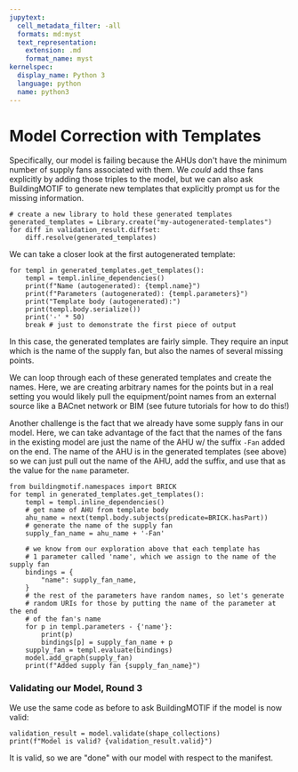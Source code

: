```yaml
---
jupytext:
  cell_metadata_filter: -all
  formats: md:myst
  text_representation:
    extension: .md
    format_name: myst
kernelspec:
  display_name: Python 3
  language: python
  name: python3
---
```


# Model Correction with Templates

Specifically, our model is failing because the AHUs don't have the minimum number of supply fans associated with them. We *could* add thse fans explicitly by adding those triples to the model, but we can also
ask BuildingMOTIF to generate new templates that explicitly prompt us for the missing information.

```{code-cell}
# create a new library to hold these generated templates
generated_templates = Library.create("my-autogenerated-templates")
for diff in validation_result.diffset:
    diff.resolve(generated_templates)
```

We can take a closer look at the first autogenerated template:

```{code-cell}
for templ in generated_templates.get_templates():
    templ = templ.inline_dependencies()
    print(f"Name (autogenerated): {templ.name}")
    print(f"Parameters (autogenerated): {templ.parameters}")
    print("Template body (autogenerated):")
    print(templ.body.serialize())
    print('-' * 50)
    break # just to demonstrate the first piece of output
```

In this case, the generated templates are fairly simple. They require an input which is the name of the supply fan, but also the names of several missing points.

We can loop through each of these generated templates and create the names. Here, we are creating arbitrary names for the points but in a real setting you would
likely pull the equipment/point names from an external source like a BACnet network or BIM (see future tutorials for how to do this!)

Another challenge is the fact that we already have some supply fans in our model. Here, we can take advantage of the fact that the names of the fans in the existing
model are just the name of the AHU w/ the suffix `-Fan` added on the end. The name of the AHU is in the generated templates (see above) so we can just pull out the name
of the AHU, add the suffix, and use that as the value for the `name` parameter.



```{code-cell}
from buildingmotif.namespaces import BRICK
for templ in generated_templates.get_templates():
    templ = templ.inline_dependencies()
    # get name of AHU from template body
    ahu_name = next(templ.body.subjects(predicate=BRICK.hasPart))
    # generate the name of the supply fan
    supply_fan_name = ahu_name + '-Fan'

    # we know from our exploration above that each template has
    # 1 parameter called 'name', which we assign to the name of the supply fan
    bindings = {
        "name": supply_fan_name,
    }
    # the rest of the parameters have random names, so let's generate
    # random URIs for those by putting the name of the parameter at the end
    # of the fan's name
    for p in templ.parameters - {'name'}:
        print(p)
        bindings[p] = supply_fan_name + p
    supply_fan = templ.evaluate(bindings)
    model.add_graph(supply_fan)
    print(f"Added supply fan {supply_fan_name}")
```

### Validating our Model, Round 3

We use the same code as before to ask BuildingMOTIF if the model is now valid:

```{code-cell}
validation_result = model.validate(shape_collections)
print(f"Model is valid? {validation_result.valid}")
```

It is valid, so we are "done" with our model with respect to the manifest.
